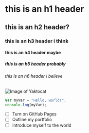 # this is an h1 header #
## this is an h2 header? ##
### this is an h3 header i think ###
#### this is an h4 header maybe ####
##### this is an h5 header probably #####
###### this is an h6 header i believe ######

![Image of Yaktocat](https://octodex.github.com/images/yaktocat.png)

``` javascript
var myVar = "Hello, world!";
console.log(myVar);
```

- [ ] Turn on GitHub Pages
- [ ] Outline my portfolio
- [ ] Introduce myself to the world
